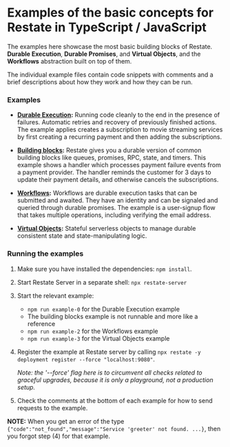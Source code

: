 # Examples of the basic concepts for Restate in TypeScript / JavaScript

The examples here showcase the most basic building blocks of Restate. **Durable Execution**,
**Durable Promises**, and **Virtual Objects**, and the **Workflows** abstraction built on top
of them.

The individual example files contain code snippets with comments and a brief descriptions
about how they work and how they can be run.  

### Examples

* **[Durable Execution](src/0_durable_execution.ts):** Running code cleanly
  to the end in the presence of failures. Automatic retries and recovery of previously
  finished actions. The example applies creates a subscription to movie streaming services
  by first creating a recurring payment and then adding the subscriptions.

* **[Building blocks](src/1_building_blocks.ts):** Restate gives you a durable version
  of common building blocks like queues, promises, RPC, state, and timers.
  This example shows a handler which processes payment failure events from a payment provider.
  The handler reminds the customer for 3 days to update their payment details, and otherwise cancels the subscriptions.

* **[Workflows](src/2_workflows.ts):** Workflows are durable execution tasks that can
  be submitted and awaited. They have an identity and can be signaled and queried
  through durable promises. The example is a user-signup flow that takes multiple
  operations, including verifying the email address. 

* **[Virtual Objects](src/3_virtual_objects.ts):** Stateful serverless objects
  to manage durable consistent state and state-manipulating logic.

### Running the examples

1. Make sure you have installed the dependencies: `npm install`.

2. Start Restate Server in a separate shell: `npx restate-server`

3. Start the relevant example:
   - `npm run example-0` for the Durable Execution example
   - The building blocks example is not runnable and more like a reference
   - `npm run example-2` for the Workflows example
   - `npm run example-3` for the Virtual Objects example

4. Register the example at Restate server by calling
   `npx restate -y deployment register --force "localhost:9080"`.

   _Note: the '--force' flag here is to circumvent all checks related to graceful upgrades, because it is only a playground, not a production setup._

5. Check the comments at the bottom of each example for how to send requests to the example.

**NOTE:** When you get an error of the type `{"code":"not_found","message":"Service 'greeter' not found. ...}`, then you forgot step (4) for that example.
